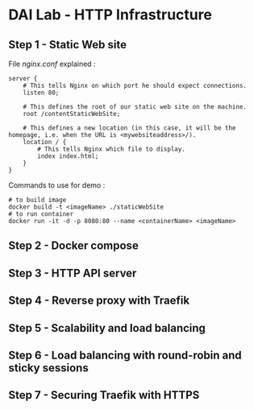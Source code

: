 # DAI Lab - HTTP Infrastructure

## Step 1 - Static Web site

File *nginx.conf* explained :
```
server {
    # This tells Nginx on which port he should expect connections.
    listen 80;

    # This defines the root of our static web site on the machine.
    root /contentStaticWebSite;

    # This defines a new location (in this case, it will be the homepage, i.e. when the URL is <mywebsiteaddress>/).
    location / {
        # This tells Nginx which file to display.
        index index.html;
    }
}
```

Commands to use for demo :
```
# to build image
docker build -t <imageName> ./staticWebSite
# to run container
docker run -it -d -p 8080:80 --name <containerName> <imageName>
```

## Step 2 - Docker compose

## Step 3 - HTTP API server

## Step 4 - Reverse proxy with Traefik

## Step 5 - Scalability and load balancing

## Step 6 - Load balancing with round-robin and sticky sessions

## Step 7 - Securing Traefik with HTTPS
